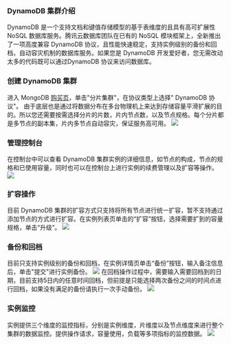 ### DynamoDB 集群介绍
DynamoDB 是一个支持文档和键值存储模型的基于表维度的且具有高可扩展性 NoSQL 数据库服务。腾讯云数据库团队在已有的 NoSQL 模块框架上，全新推出了一项高度兼容 DynamoDB 协议，且性能快速稳定，支持实例级别的备份和回档，自动容灾机制的数据库服务。如果您是 DynamoDB 开发爱好者，您无需改动太多的代码既可以通过DynamoDB 协议来访问数据库。


### 创建 DynamoDB 集群
进入 MongoDB [购买页](https://buy.cloud.tencent.com/mongodb?clusterType=1)，单击"分片集群"，在协议类型上选择" DynamoDB 协议"。
由于底层也是通过将数据分布在多台物理机上来达到存储容量平滑扩展的目的。所以您还需要按需选择分片的片数，片内节点数，以及节点规格。每个分片都是多节点的副本集，片内多节点自动容灾，保证服务高可用。
[![](https://mc.qcloudimg.com/static/img/70d51b1da13f7334b54f14612b26c05c/create.png)](https://mc.qcloudimg.com/static/img/70d51b1da13f7334b54f14612b26c05c/create.png)

### 管理控制台
在控制台中可以查看 DynamoDB 集群实例的详细信息，如节点的构成，节点的规格和已使用容量，同时也可以在控制台上进行实例的续费管理以及扩容等操作。
[![](https://mc.qcloudimg.com/static/img/c101b8878cb77a9e486ed5e34467a995/D.png)](https://mc.qcloudimg.com/static/img/c101b8878cb77a9e486ed5e34467a995/D.png)

### 扩容操作
目前 DynamoDB 集群的扩容方式只支持将所有节点进行统一扩容，暂不支持通过添加节点的方式进行扩容。在实例列表页单击的“扩容”按钮，选择需要扩到的容量规格，单击“升级”。
[![](https://mc.qcloudimg.com/static/img/eac99761afe97e60a18438f5ef196e14/kuo.png)](https://mc.qcloudimg.com/static/img/eac99761afe97e60a18438f5ef196e14/kuo.png)


### 备份和回档
目前只支持实例级别的备份和回档，在实例详情页单击“备份”按钮，输入备注信息后，单击"提交"进行实例备份。
[![](https://mc.qcloudimg.com/static/img/608e4ec72a25d7a265d07d2720c5d1ef/beifeng.png)](https://mc.qcloudimg.com/static/img/608e4ec72a25d7a265d07d2720c5d1ef/beifeng.png)
在回档操作过程中，需要输入需要回档到的日期，目前支持5日内的任意时间回档，但前提是只能选择两次备份之间的时间点进行回档，如果没有满足的备份请执行一次手动备份。
[![](https://mc.qcloudimg.com/static/img/b2ef79e419a89976c96743aa7e4f6085/huidang.png)](https://mc.qcloudimg.com/static/img/b2ef79e419a89976c96743aa7e4f6085/huidang.png)

### 实例监控
实例提供三个维度的监控指标，分别是实例维度，片维度以及节点维度来进行整个集群的数据监控。提供操作请求，容量使用，负载等多项指标的监控数据。
[![](https://mc.qcloudimg.com/static/img/98766957d1748618dad40f133c0b35d2/jiank2.png)](https://mc.qcloudimg.com/static/img/98766957d1748618dad40f133c0b35d2/jiank2.png)
